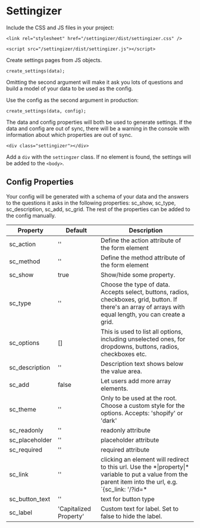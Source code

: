 # Settingizer
Include the CSS and JS files in your project:

`<link rel="stylesheet" href="/settingizer/dist/settingizer.css" />`

`<script src="/settingizer/dist/settingizer.js"></script>`

Create settings pages from JS objects.

`create_settings(data);`

Omitting the second argument will make it ask you lots of questions and build a model of your data to be used as the config.

Use the config as the second argument in production:

`create_settings(data, config);`

The data and config properties will both be used to generate settings. If the data and config are out of sync, there will be a warning in the console with information about which properties are out of sync.

`<div class="settingizer"></div>`

Add a `div` with the `settingzer` class. If no element is found, the settings will be added to the `<body>`.

## Config Properties

Your config will be generated with a schema of your data and the answers to the questions it asks in the following properties: sc_show, sc_type, sc_description, sc_add, sc_grid. The rest of the properties can be added to the config manually.


| Property | Default | Description |
| --- | --- | --- |
| sc_action | '' | Define the action attribute of the form element |
| sc_method | '' | Define the method attribute of the form element |
| sc_show | true | Show/hide some property. |
| sc_type | '' | Choose the type of data. Accepts select, buttons, radios, checkboxes, grid, button. If there's an array of arrays with equal length, you can create a grid. |
| sc_options | [] | This is used to list all options, including unselected ones, for dropdowns, buttons, radios, checkboxes etc. |
| sc_description | '' | Description text shows below the value area. |
| sc_add | false | Let users add more array elements. |
| sc_theme | '' | Only to be used at the root. Choose a custom style for the options. Accepts: 'shopify' or 'dark' |
| sc_readonly | '' | readonly attribute |
| sc_placeholder | '' | placeholder attribute |
| sc_required | '' | required attribute |
| sc_link | '' | clicking an element will redirect to this url. Use the &ast;&#124;property&#124;&ast; variable to put a value from the parent item into the url, e.g. `{sc_link: '/?id=*|id|*'}`
| sc_button_text | '' | text for button type |
| sc_label | 'Capitalized Property' | Custom text for label. Set to false to hide the label. |

